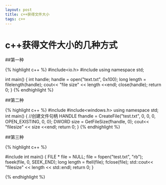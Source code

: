 ```yaml
---
layout: post
title: c++获得文件大小
tags: c++
---
```


# c++获得文件大小的几种方式


##第一种
    
{% highlight c++ %}
#include<io.h>
#include<iostream>
using namespace std;

int main()
{
    int handle;
    handle = open("text.txt", 0x100);
    long length = filelength(handle);
    cout<< "file size" << length <<endl;
    close(handle);
    return 0;
}
{% endhighlight %}

##第二种

{% highlight c++ %}
#include<iostream>
#include<windows.h>
using namespace std;
int main()
{
    //创建文件句柄
    HANDLE fhandle = CreateFile("test.txt", 0, 0, 0, OPEN_EXISTING, 0, 0);
    DWORD size = GetFileSize(fhandle, 0);
    cout<< "filesize" << size <<endl;
    return 0;
}
{% endhighlight %}

##第三种

{% highlight c++ %}

#include<iostream>
int main()
{
    FILE * file = NULL;
    file = fopen("test.txt", "rb");
    fseek(file, 0, SEEK_END);
    long length = ftell(file);
    fclose(file);
    std::cout<< "filesize" << length << std::endl;
    return 0;
}

{% endhighlight %}
